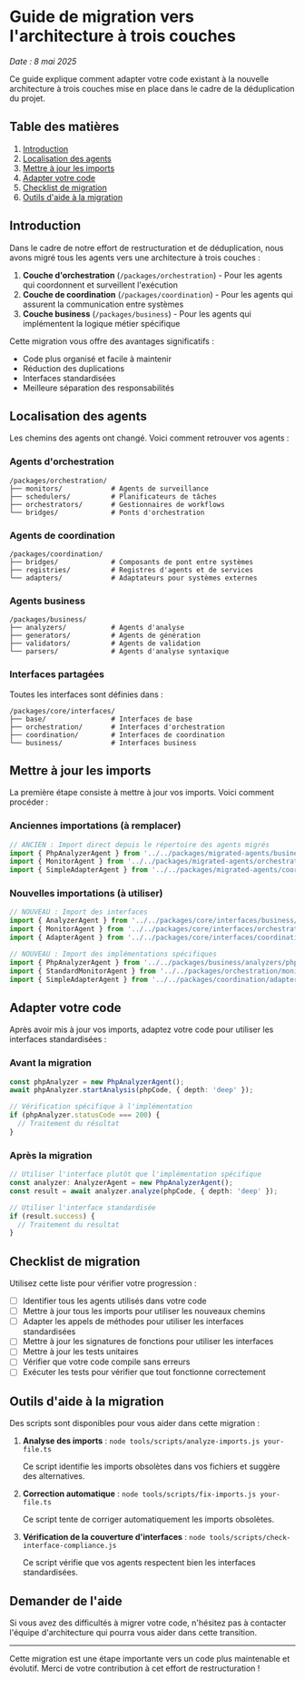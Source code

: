 # Guide de migration vers l'architecture à trois couches

*Date : 8 mai 2025*

Ce guide explique comment adapter votre code existant à la nouvelle architecture à trois couches mise en place dans le cadre de la déduplication du projet.

## Table des matières

1. [Introduction](#introduction)
2. [Localisation des agents](#localisation-des-agents)
3. [Mettre à jour les imports](#mettre-à-jour-les-imports)
4. [Adapter votre code](#adapter-votre-code)
5. [Checklist de migration](#checklist-de-migration)
6. [Outils d'aide à la migration](#outils-daide-à-la-migration)

## Introduction

Dans le cadre de notre effort de restructuration et de déduplication, nous avons migré tous les agents vers une architecture à trois couches :

1. **Couche d'orchestration** (`/packages/orchestration`) - Pour les agents qui coordonnent et surveillent l'exécution
2. **Couche de coordination** (`/packages/coordination`) - Pour les agents qui assurent la communication entre systèmes
3. **Couche business** (`/packages/business`) - Pour les agents qui implémentent la logique métier spécifique

Cette migration vous offre des avantages significatifs :
- Code plus organisé et facile à maintenir
- Réduction des duplications
- Interfaces standardisées
- Meilleure séparation des responsabilités

## Localisation des agents

Les chemins des agents ont changé. Voici comment retrouver vos agents :

### Agents d'orchestration

```
/packages/orchestration/
├── monitors/            # Agents de surveillance
├── schedulers/          # Planificateurs de tâches
├── orchestrators/       # Gestionnaires de workflows
└── bridges/             # Ponts d'orchestration
```

### Agents de coordination

```
/packages/coordination/
├── bridges/             # Composants de pont entre systèmes
├── registries/          # Registres d'agents et de services
└── adapters/            # Adaptateurs pour systèmes externes
```

### Agents business

```
/packages/business/
├── analyzers/           # Agents d'analyse
├── generators/          # Agents de génération
├── validators/          # Agents de validation
└── parsers/             # Agents d'analyse syntaxique
```

### Interfaces partagées

Toutes les interfaces sont définies dans :

```
/packages/core/interfaces/
├── base/                # Interfaces de base
├── orchestration/       # Interfaces d'orchestration
├── coordination/        # Interfaces de coordination
└── business/            # Interfaces business
```

## Mettre à jour les imports

La première étape consiste à mettre à jour vos imports. Voici comment procéder :

### Anciennes importations (à remplacer)

```typescript
// ANCIEN : Import direct depuis le répertoire des agents migrés
import { PhpAnalyzerAgent } from '../../packages/migrated-agents/business/php-analyzer-agent';
import { MonitorAgent } from '../../packages/migrated-agents/orchestration/monitor-agent-3a930372';
import { SimpleAdapterAgent } from '../../packages/migrated-agents/coordination/adapter-agent';
```

### Nouvelles importations (à utiliser)

```typescript
// NOUVEAU : Import des interfaces
import { AnalyzerAgent } from '../../packages/core/interfaces/business/analyzer-agent';
import { MonitorAgent } from '../../packages/core/interfaces/orchestration/monitor-agent';
import { AdapterAgent } from '../../packages/core/interfaces/coordination/adapter-agent';

// NOUVEAU : Import des implémentations spécifiques
import { PhpAnalyzerAgent } from '../../packages/business/analyzers/php-analyzer-agent';
import { StandardMonitorAgent } from '../../packages/orchestration/monitors/standard-monitor-agent';
import { SimpleAdapterAgent } from '../../packages/coordination/adapters/simple-adapter-agent';
```

## Adapter votre code

Après avoir mis à jour vos imports, adaptez votre code pour utiliser les interfaces standardisées :

### Avant la migration

```typescript
const phpAnalyzer = new PhpAnalyzerAgent();
await phpAnalyzer.startAnalysis(phpCode, { depth: 'deep' });

// Vérification spécifique à l'implémentation
if (phpAnalyzer.statusCode === 200) {
  // Traitement du résultat
}
```

### Après la migration

```typescript
// Utiliser l'interface plutôt que l'implémentation spécifique
const analyzer: AnalyzerAgent = new PhpAnalyzerAgent();
const result = await analyzer.analyze(phpCode, { depth: 'deep' });

// Utiliser l'interface standardisée
if (result.success) {
  // Traitement du résultat
}
```

## Checklist de migration

Utilisez cette liste pour vérifier votre progression :

- [ ] Identifier tous les agents utilisés dans votre code
- [ ] Mettre à jour tous les imports pour utiliser les nouveaux chemins
- [ ] Adapter les appels de méthodes pour utiliser les interfaces standardisées
- [ ] Mettre à jour les signatures de fonctions pour utiliser les interfaces
- [ ] Mettre à jour les tests unitaires
- [ ] Vérifier que votre code compile sans erreurs
- [ ] Exécuter les tests pour vérifier que tout fonctionne correctement

## Outils d'aide à la migration

Des scripts sont disponibles pour vous aider dans cette migration :

1. **Analyse des imports** : `node tools/scripts/analyze-imports.js your-file.ts`

   Ce script identifie les imports obsolètes dans vos fichiers et suggère des alternatives.

2. **Correction automatique** : `node tools/scripts/fix-imports.js your-file.ts`

   Ce script tente de corriger automatiquement les imports obsolètes.

3. **Vérification de la couverture d'interfaces** : `node tools/scripts/check-interface-compliance.js`

   Ce script vérifie que vos agents respectent bien les interfaces standardisées.

## Demander de l'aide

Si vous avez des difficultés à migrer votre code, n'hésitez pas à contacter l'équipe d'architecture qui pourra vous aider dans cette transition.

---

Cette migration est une étape importante vers un code plus maintenable et évolutif. Merci de votre contribution à cet effort de restructuration !
